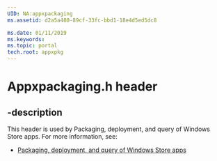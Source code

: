 ```yaml
---
UID: NA:appxpackaging
ms.assetid: d2a5a480-89cf-33fc-bbd1-18e4d5ed5dc8

ms.date: 01/11/2019
ms.keywords: 
ms.topic: portal
tech.root: appxpkg
---
```


# Appxpackaging.h header


## -description


This header is used by Packaging, deployment, and query of Windows Store apps. For more information, see:

- [Packaging, deployment, and query of Windows Store apps](../_appxpkg/index.md)

